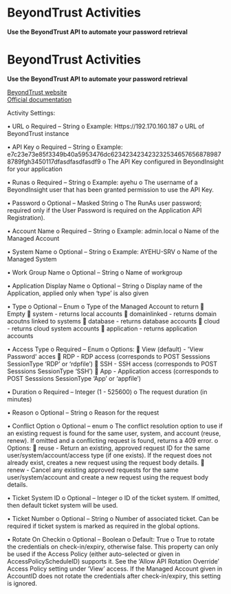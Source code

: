 # BeyondTrust Activities
**Use the BeyondTrust API to automate your password retrieval**

# BeyondTrust Activities
**Use the BeyondTrust API to automate your password retrieval**

[BeyondTrust website](https://www.beyondtrust.com/) <br/>
[Official documentation](https://www.beyondtrust.com/docs/beyondinsight-password-safe/documents/ps/6-10/ps-api-6-10.pdf)

Activity Settings:

•	URL
  o	Required – String
  o	Example:  Https://192.170.160.187
  o	URL of BeyondTrust instance

•	API Key
  o	Required – String
  o	Example:  e7c23e73e85f3349b40a5953476dc6234234234232325346576568789878789fgh3450117dfasdfasdfasdf9
  o	The API Key configured in BeyondInsight for your application

•	Runas
  o	Required – String
  o	Example:  ayehu
  o	The username of a BeyondInsight user that has been granted permission to use the API Key.

•	Password
  o	Optional – Masked String
  o	The RunAs user password; required only if the User Password is required on the Application API Registration). 

•	Account Name
  o	Required – String
  o	Example:  admin.local
  o	Name of the Managed Account

•	System Name
  o	Optional – String
  o	Example: AYEHU-SRV
  o	Name of the Managed System

•	Work Group Name
  o	Optional – String
  o	Name of workgroup

•	Application Display Name
  o	Optional – String
  o	Display name of the Application, applied only when ‘type’ is also given

•	Type
  o	Optional – Enum
  o	Type of the Managed Account to return
    	Empty
    	system - returns local accounts
    	domainlinked - returns domain acoutns linked to systems
    	database - returns database accounts
    	cloud - returns cloud system accounts
    	application - returns application accounts

•	Access Type
  o	Required – Enum
  o	Options:
    	View (default) - 'View Password' acces
    	RDP - RDP access (corresponds to POST Sesssions SessionType ‘RDP’ or ‘rdpfile’)
    	SSH - SSH access (corresponds to POST Sesssions SessionType ‘SSH’)
    	App - Application access (corresponds to POST Sesssions SessionType ‘App’ or ‘appfile’)

•	Duration
  o	Required – Integer (1 - 525600)
  o	The request duration (in minutes)

•	Reason
  o	Optional – String
  o	Reason for the request

•	Conflict Option
  o	Optional – enum
  o	The conflict resolution option to use if an existing request is found for the same user, system, and account (reuse, renew). If omitted and a conflicting request is found, returns a 409 error.
  o	Options:
    	reuse - Return an existing, approved request ID for the same user/system/account/access type (if one exists). If the request does not already exist, creates a new request using the request body details.
    	renew - Cancel any existing approved requests for the same user/system/account and create a new request using the request body details.

•	Ticket System ID
    o	Optional – Integer
    o	ID of the ticket system. If omitted, then default ticket system will be used.

•	Ticket Number
  o	Optional – String
  o	Number of associated ticket. Can be required if ticket system is marked as required in the global options.

•	Rotate On Checkin
  o	Optional – Boolean
  o	Default: True
    o	True to rotate the credentials on check-in/expiry, otherwise false. This property can only be used if the Access Policy (either auto-selected or given in AccessPolicyScheduleID) supports it. See the ‘Allow API Rotation Override’ Access Policy setting under ‘View’ access. If the Managed Account given in AccountID does not rotate the credentials after check-in/expiry, this setting is ignored.
